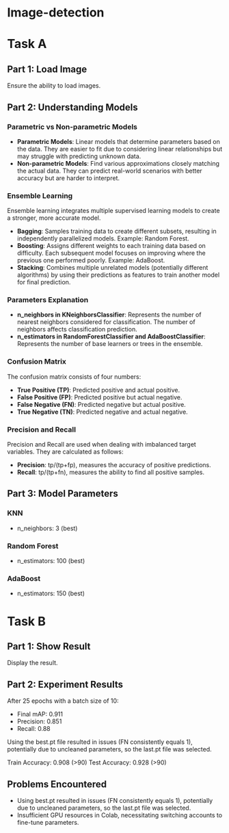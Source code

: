 # Image-detection
# Task A

## Part 1: Load Image

Ensure the ability to load images.

## Part 2: Understanding Models

### Parametric vs Non-parametric Models

- **Parametric Models**: Linear models that determine parameters based on the data. They are easier to fit due to considering linear relationships but may struggle with predicting unknown data.
- **Non-parametric Models**: Find various approximations closely matching the actual data. They can predict real-world scenarios with better accuracy but are harder to interpret.

### Ensemble Learning

Ensemble learning integrates multiple supervised learning models to create a stronger, more accurate model.

- **Bagging**: Samples training data to create different subsets, resulting in independently parallelized models. Example: Random Forest.
- **Boosting**: Assigns different weights to each training data based on difficulty. Each subsequent model focuses on improving where the previous one performed poorly. Example: AdaBoost.
- **Stacking**: Combines multiple unrelated models (potentially different algorithms) by using their predictions as features to train another model for final prediction.

### Parameters Explanation

- **n_neighbors in KNeighborsClassifier**: Represents the number of nearest neighbors considered for classification. The number of neighbors affects classification prediction.
- **n_estimators in RandomForestClassifier and AdaBoostClassifier**: Represents the number of base learners or trees in the ensemble.

### Confusion Matrix

The confusion matrix consists of four numbers:

- **True Positive (TP)**: Predicted positive and actual positive.
- **False Positive (FP)**: Predicted positive but actual negative.
- **False Negative (FN)**: Predicted negative but actual positive.
- **True Negative (TN)**: Predicted negative and actual negative.

### Precision and Recall

Precision and Recall are used when dealing with imbalanced target variables. They are calculated as follows:

- **Precision**: tp/(tp+fp), measures the accuracy of positive predictions.
- **Recall**: tp/(tp+fn), measures the ability to find all positive samples.

## Part 3: Model Parameters

### KNN

- n_neighbors: 3 (best)

### Random Forest

- n_estimators: 100 (best)

### AdaBoost

- n_estimators: 150 (best)

# Task B

## Part 1: Show Result

Display the result.

## Part 2: Experiment Results

After 25 epochs with a batch size of 10:

- Final mAP: 0.911
- Precision: 0.851
- Recall: 0.88

Using the best.pt file resulted in issues (FN consistently equals 1), potentially due to uncleaned parameters, so the last.pt file was selected.

Train Accuracy: 0.908 (>90)
Test Accuracy: 0.928 (>90)

## Problems Encountered

- Using best.pt resulted in issues (FN consistently equals 1), potentially due to uncleaned parameters, so the last.pt file was selected.
- Insufficient GPU resources in Colab, necessitating switching accounts to fine-tune parameters.

